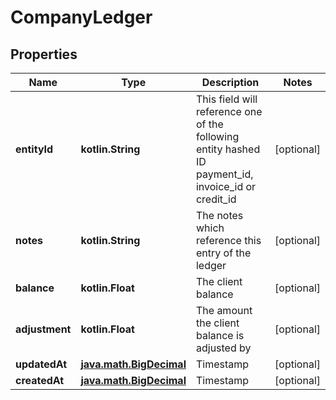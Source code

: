 
# CompanyLedger

## Properties
Name | Type | Description | Notes
------------ | ------------- | ------------- | -------------
**entityId** | **kotlin.String** | This field will reference one of the following entity hashed ID payment_id, invoice_id or credit_id |  [optional]
**notes** | **kotlin.String** | The notes which reference this entry of the ledger |  [optional]
**balance** | **kotlin.Float** | The client balance |  [optional]
**adjustment** | **kotlin.Float** | The amount the client balance is adjusted by |  [optional]
**updatedAt** | [**java.math.BigDecimal**](java.math.BigDecimal.md) | Timestamp |  [optional]
**createdAt** | [**java.math.BigDecimal**](java.math.BigDecimal.md) | Timestamp |  [optional]



